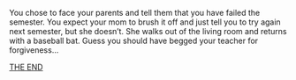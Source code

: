 You chose to face your parents and tell them that you have failed the semester. You expect your mom to brush it off and just tell you to try again next semester, but she doesn’t. She walks out of the living room and returns with a baseball bat. Guess you should have begged your teacher for forgiveness…
 
 
[THE END](ending.md)

